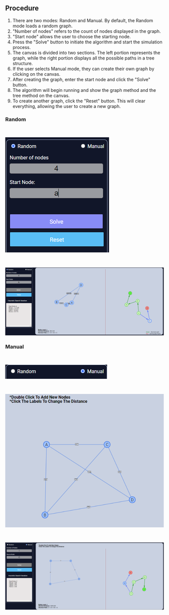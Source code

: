 ## Procedure

1. There are two modes: Random and Manual. By default, the Random mode loads a random graph.
2. "Number of nodes" refers to the count of nodes displayed in the graph.
3. "Start node" allows the user to choose the starting node.
4. Press the "Solve" button to initiate the algorithm and start the simulation process.
5. The canvas is divided into two sections. The left portion represents the graph, while the right portion displays all the possible paths in a tree structure.
6. If the user selects Manual mode, they can create their own graph by clicking on the canvas.
7. After creating the graph, enter the start node and click the "Solve" button.
8. The algorithm will begin running and show the graph method and the tree method on the canvas.
9. To create another graph, click the "Reset" button. This will clear everything, allowing the user to create a new graph.

### Random

<br>

![h3.PNG](./images/h3.PNG)

<br>

![h4.PNG](../experiment/images/h4.PNG)

### Manual

<br>

![hm1.PNG](../experiment/images/hm1.PNG)

<br>

![hm2.PNG](../experiment/images/hm2.PNG)

<br>

![hm3.PNG](../experiment/images/hm3.PNG)
